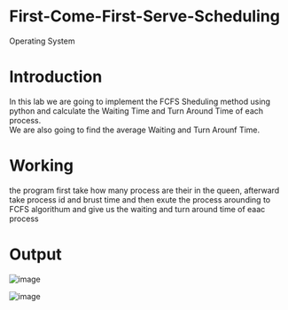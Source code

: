 # First-Come-First-Serve-Scheduling
Operating System 
# Introduction
In this lab we are going to implement the FCFS Sheduling method using python and calculate the Waiting Time and Turn Around Time of each process.                  
We are also going to find the average Waiting and Turn Arounf Time.
# Working 
the program first take how many process are their in the queen, afterward take process id and brust time and then exute the process arounding to FCFS algorithum and give us the waiting and turn around time of eaac process
# Output
![image](https://user-images.githubusercontent.com/77490589/206891368-499cfc0a-ac5f-4363-bc05-237dd6139ba9.png)

![image](https://user-images.githubusercontent.com/77490589/206891373-72998777-0fbc-4674-81e4-741e38980e34.png)
